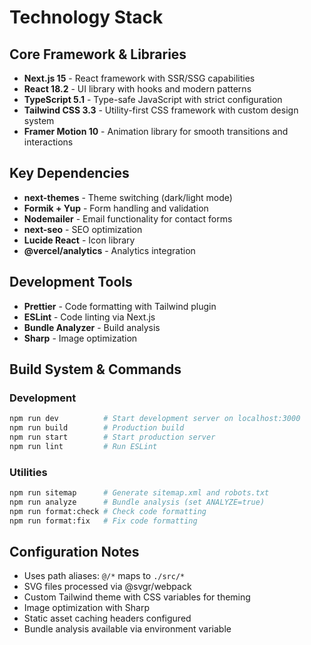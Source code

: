 # Technology Stack

## Core Framework & Libraries
- **Next.js 15** - React framework with SSR/SSG capabilities
- **React 18.2** - UI library with hooks and modern patterns
- **TypeScript 5.1** - Type-safe JavaScript with strict configuration
- **Tailwind CSS 3.3** - Utility-first CSS framework with custom design system
- **Framer Motion 10** - Animation library for smooth transitions and interactions

## Key Dependencies
- **next-themes** - Theme switching (dark/light mode)
- **Formik + Yup** - Form handling and validation
- **Nodemailer** - Email functionality for contact forms
- **next-seo** - SEO optimization
- **Lucide React** - Icon library
- **@vercel/analytics** - Analytics integration

## Development Tools
- **Prettier** - Code formatting with Tailwind plugin
- **ESLint** - Code linting via Next.js
- **Bundle Analyzer** - Build analysis
- **Sharp** - Image optimization

## Build System & Commands

### Development
```bash
npm run dev          # Start development server on localhost:3000
npm run build        # Production build
npm run start        # Start production server
npm run lint         # Run ESLint
```

### Utilities
```bash
npm run sitemap      # Generate sitemap.xml and robots.txt
npm run analyze      # Bundle analysis (set ANALYZE=true)
npm run format:check # Check code formatting
npm run format:fix   # Fix code formatting
```

## Configuration Notes
- Uses path aliases: `@/*` maps to `./src/*`
- SVG files processed via @svgr/webpack
- Custom Tailwind theme with CSS variables for theming
- Image optimization with Sharp
- Static asset caching headers configured
- Bundle analysis available via environment variable